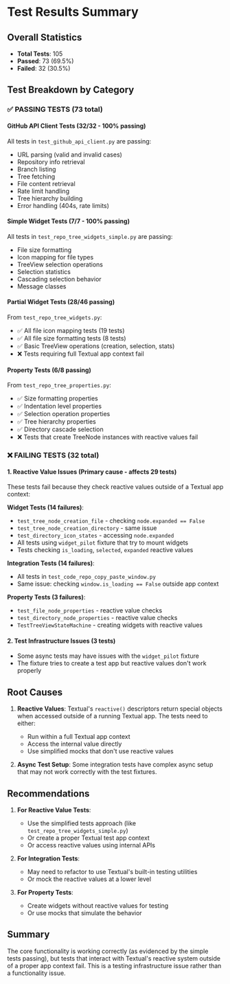 # Test Results Summary

## Overall Statistics
- **Total Tests**: 105
- **Passed**: 73 (69.5%)
- **Failed**: 32 (30.5%)

## Test Breakdown by Category

### ✅ PASSING TESTS (73 total)

#### GitHub API Client Tests (32/32 - 100% passing)
All tests in `test_github_api_client.py` are passing:
- URL parsing (valid and invalid cases)
- Repository info retrieval
- Branch listing
- Tree fetching
- File content retrieval
- Rate limit handling
- Tree hierarchy building
- Error handling (404s, rate limits)

#### Simple Widget Tests (7/7 - 100% passing)
All tests in `test_repo_tree_widgets_simple.py` are passing:
- File size formatting
- Icon mapping for file types
- TreeView selection operations
- Selection statistics
- Cascading selection behavior
- Message classes

#### Partial Widget Tests (28/46 passing)
From `test_repo_tree_widgets.py`:
- ✅ All file icon mapping tests (19 tests)
- ✅ All file size formatting tests (8 tests)
- ✅ Basic TreeView operations (creation, selection, stats)
- ❌ Tests requiring full Textual app context fail

#### Property Tests (6/8 passing)
From `test_repo_tree_properties.py`:
- ✅ Size formatting properties
- ✅ Indentation level properties
- ✅ Selection operation properties
- ✅ Tree hierarchy properties
- ✅ Directory cascade selection
- ❌ Tests that create TreeNode instances with reactive values fail

### ❌ FAILING TESTS (32 total)

#### 1. Reactive Value Issues (Primary cause - affects 29 tests)
These tests fail because they check reactive values outside of a Textual app context:

**Widget Tests (14 failures)**:
- `test_tree_node_creation_file` - checking `node.expanded == False`
- `test_tree_node_creation_directory` - same issue
- `test_directory_icon_states` - accessing `node.expanded`
- All tests using `widget_pilot` fixture that try to mount widgets
- Tests checking `is_loading`, `selected`, `expanded` reactive values

**Integration Tests (14 failures)**:
- All tests in `test_code_repo_copy_paste_window.py`
- Same issue: checking `window.is_loading == False` outside app context

**Property Tests (3 failures)**:
- `test_file_node_properties` - reactive value checks
- `test_directory_node_properties` - reactive value checks
- `TestTreeViewStateMachine` - creating widgets with reactive values

#### 2. Test Infrastructure Issues (3 tests)
- Some async tests may have issues with the `widget_pilot` fixture
- The fixture tries to create a test app but reactive values don't work properly

## Root Causes

1. **Reactive Values**: Textual's `reactive()` descriptors return special objects when accessed outside of a running Textual app. The tests need to either:
   - Run within a full Textual app context
   - Access the internal value directly
   - Use simplified mocks that don't use reactive values

2. **Async Test Setup**: Some integration tests have complex async setup that may not work correctly with the test fixtures.

## Recommendations

1. **For Reactive Value Tests**: 
   - Use the simplified tests approach (like `test_repo_tree_widgets_simple.py`)
   - Or create a proper Textual test app context
   - Or access reactive values using internal APIs

2. **For Integration Tests**:
   - May need to refactor to use Textual's built-in testing utilities
   - Or mock the reactive values at a lower level

3. **For Property Tests**:
   - Create widgets without reactive values for testing
   - Or use mocks that simulate the behavior

## Summary
The core functionality is working correctly (as evidenced by the simple tests passing), but tests that interact with Textual's reactive system outside of a proper app context fail. This is a testing infrastructure issue rather than a functionality issue.